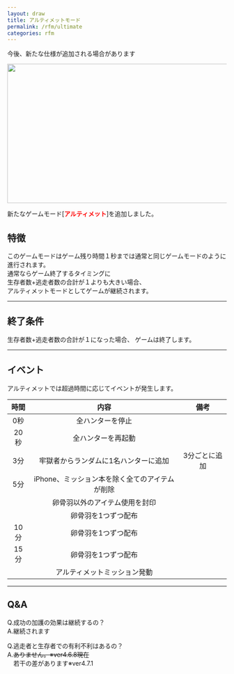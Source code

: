 ```yaml
---
layout: draw
title: アルティメットモード
permalink: /rfm/ultimate
categories: rfm
---
```

<p class="alert alert-info">今後、新たな仕様が追加される場合があります</p>
<a><img src="http://web.njj12.net/public/images/ultimatemode.png" width="568" height="320">


新たなゲームモード[<Strong><font color="red">アルティメット</font></Strong>]を追加しました。  

## 特徴　　
このゲームモードはゲーム残り時間１秒までは通常と同じゲームモードのように進行されます。  
通常ならゲーム終了するタイミングに  
生存者数+逃走者数の合計が１よりも大きい場合、<br>
アルティメットモードとしてゲームが継続されます。

----------------------------------------

## 終了条件
生存者数+逃走者数の合計が１になった場合、
ゲームは終了します。  

-----------------------------------------

## イベント  
アルティメットでは超過時間に応じてイベントが発生します。

| 時間 | 内容 | 備考 |
| :-----------: |:-------------:|:-------: |
| 0秒 | 全ハンターを停止 ||
| 20秒 | 全ハンターを再起動 ||
| 3分 | 牢獄者からランダムに1名ハンターに追加 |3分ごとに追加|
| 5分 | iPhone、ミッション本を除く全てのアイテムが削除 ||
|  | 卵骨羽以外のアイテム使用を封印 ||
|  | 卵骨羽を1つずつ配布 ||
| 10分 | 卵骨羽を1つずつ配布 ||
| 15分 | 卵骨羽を1つずつ配布 ||
|  | アルティメットミッション発動 ||

------------------------------------------------
## Q&A 
Q.成功の加護の効果は継続するの？  
A.継続されます  
  
Q.逃走者と生存者での有利不利はあるの？  
A.~~ありません。※ver4.6.8現在~~  
  　若干の差があります※ver4.7.1
